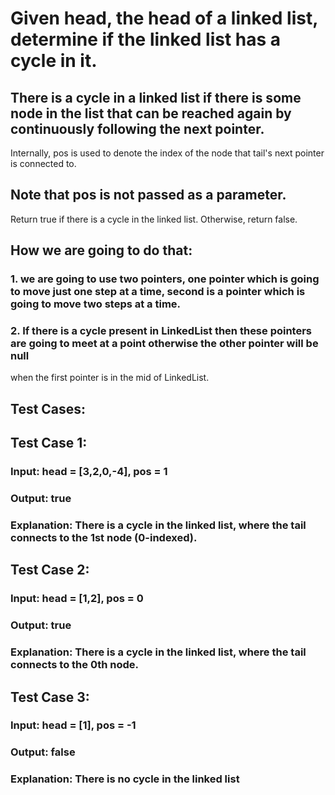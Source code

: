 # Given head, the head of a linked list, determine if the linked list has a cycle in it.

## There is a cycle in a linked list if there is some node in the list that can be reached again by continuously following the next pointer.
Internally, pos is used to denote the index of the node that tail's next pointer is connected to. 

## Note that pos is not passed as a parameter.
Return true if there is a cycle in the linked list. Otherwise, return false.

## How we are going to do that:
### 1. we are going to use two pointers, one pointer which is going to move just one step at a time, second is a pointer which is going to move two steps at a time.
### 2. If there is a cycle present in LinkedList then these pointers are going to meet at a point otherwise the other pointer will be null 
when the first pointer is in the mid of LinkedList.

## Test Cases:

## Test Case 1:
### Input: head = [3,2,0,-4], pos = 1
### Output: true
### Explanation: There is a cycle in the linked list, where the tail connects to the 1st node (0-indexed).


## Test Case 2:
### Input: head = [1,2], pos = 0
### Output: true
### Explanation: There is a cycle in the linked list, where the tail connects to the 0th node.

## Test Case 3:
### Input: head = [1], pos = -1
### Output: false
### Explanation: There is no cycle in the linked list
